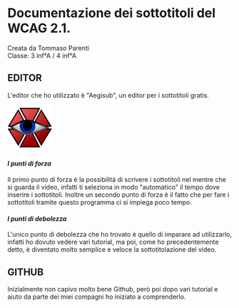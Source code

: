 # Documentazione dei sottotitoli del WCAG 2.1.
Creata da Tommaso Parenti <br>
Classe: 3 inf°A / 4 inf°A

## EDITOR
L'editor che ho utilizzato è  "Aegisub", un editor per i sottotitoli gratis.

<img src="https://github.com/Tommaso-Parenti/Tommaso-Parenti.github.io/blob/master/Immagini/Aegisub.png" width="100" height="100" >


#### *I punti di forza*
Il primo punto di forza è la possibilità di scrivere i sottotitoli nel mentre che si guarda il video, infatti ti seleziona in modo "automatico" il tempo dove inserire i sottotitoli. Inoltre un secondo punto di forza è il fatto che per fare i sottotitoli tramite questo programma ci si impiega poco tempo.

#### *I punti di debolezza*
L'unico punto di debolezza che ho trovato è quello di imparare ad utilizzarlo, infatti ho dovuto vedere vari tutorial, ma poi, come ho precedentemente detto, è diventato molto semplice e veloce la sottotitolazione del video.



## GITHUB
Inizialmente non capivo molto bene Github, però poi dopo vari tutorial e aiuto da parte dei miei compagni ho iniziato a comprenderlo.
